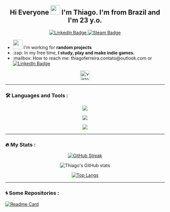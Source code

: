 <h2 align="center">
   Hi Everyone
  <img src="https://media.giphy.com/media/hvRJCLFzcasrR4ia7z/giphy.gif" width="30px"/> I'm Thiago. I'm from Brazil and I'm 23 y.o.
</h2>
<div id="header" align="center">
  <div id="badges">
  <a href="https://www.linkedin.com/in/thiago-ferreira-2965a924a/">
    <img src="https://img.shields.io/badge/LinkedIn-blue?style=for-the-badge&logo=linkedin&logoColor=white" alt="LinkedIn Badge"/>
  </a>
  <a href="https://steamcommunity.com/id/Thiagueraa_/">
    <img src="https://img.shields.io/badge/Steam-black?style=for-the-badge&logo=steam&logoColor=white" alt="Steam Badge"/>
  </a>
</div>
</div>

<p>
  <ul>
    <li>
      <img src="https://media.giphy.com/media/WUlplcMpOCEmTGBtBW/giphy.gif" width="30">
      I'm working for <b>random projects</b>
    </li>
    <li>
      :zap:
      In my free time, <b>I study, play and make indie games.</b>
    </li>
    <li>
      :mailbox: How to reach me: thiagoferreira.contato@outlook.com or <a href="https://www.linkedin.com/in/thiago-ferreira-2965a924a/">
    <img src="https://img.shields.io/badge/LinkedIn-blue?style=for-the-badge&logo=linkedin&logoColor=white" alt="LinkedIn Badge"/>
  </a>
    </li>
  </ul>
</p>

<p align="center">
  <img src="https://profile-counter.glitch.me/thiagobrun/count.svg" alt="vistor count" height="30"/>
</p>

---


### :hammer_and_wrench: Languages and Tools :

<p align="center">
  <a>
    <img src="https://skillicons.dev/icons?i=c,cs,cpp,html,css,js,nodejs,react,ts,lua,php,py,tailwind,express">
  </a>
</p>

<p align="center">
  <a>
    <img src="https://skillicons.dev/icons?i=mongodb,mysql,postgres">
  </a>
</p>

<p align="center">
  <a>
    <img src="https://skillicons.dev/icons?i=bash,git,github,linux,postman,unity,visualstudio,vscode">
  </a>
</p>

---

### :fire: My Stats :
<div align="center">

[![GitHub Streak](http://github-readme-streak-stats.herokuapp.com?user=thiagobrun&theme=dark)](https://git.io/streak-stats)

![Thiago's GitHub stats](https://github-readme-stats.vercel.app/api?username=thiagobrun&show_icons=true&theme=dark&count_private=true)

[![Top Langs](https://github-readme-stats.vercel.app/api/top-langs/?username=thiagobrun&theme=dark&layout=compact)](https://github.com/anuraghazra/github-readme-stats)
</div>

---

### 🌀 Some Repositories :
[![Readme Card](https://github-readme-stats.vercel.app/api/pin/?username=thiagobrun&repo=thiagobrun.github.io&theme=dark)](https://github.com/thiagobrun/thiagobrun.github.io)

